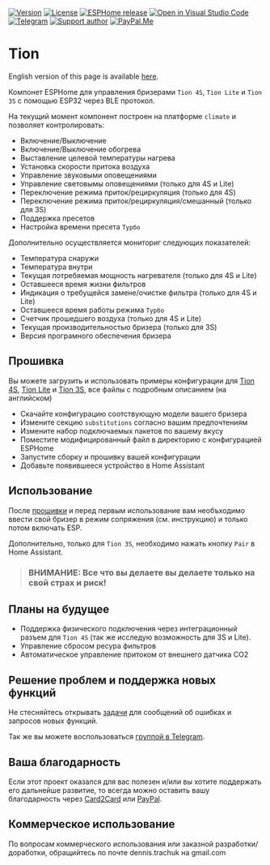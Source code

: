 [![Version][version-shield]][version]
[![License][license-shield]][license]
[![ESPHome release][esphome-release-shield]][esphome-release]
[![Open in Visual Studio Code][open-in-vscode-shield]][open-in-vscode]
[![Telegram][telegram-shield]][telegram]
[![Support author][donate-me-shield]][donate-me]
[![PayPal.Me][paypal-me-shield]][paypal-me]

[version-shield]: https://img.shields.io/static/v1?label=Version&message=2022.7.0&color=green
[version]: https://github.com/dentra/esphome-tion/releases/

[license-shield]: https://img.shields.io/static/v1?label=License&message=MIT&color=orange&logo=license
[license]: https://opensource.org/licenses/MIT

[esphome-release-shield]: https://img.shields.io/static/v1?label=ESPHome&message=2022.6&color=green&logo=esphome
[esphome-release]: https://github.com/esphome/esphome/releases/

[open-in-vscode-shield]: https://img.shields.io/static/v1?label=+&message=Open+in+VSCode&color=blue&logo=visualstudiocode
[open-in-vscode]: https://open.vscode.dev/dentra/esphome-tion

[telegram-shield]: https://img.shields.io/static/v1?label=+&message=Telegram&logo=telegram
[telegram]: https://t.me/esphome_tion

[donate-me-shield]: https://img.shields.io/static/v1?label=+&message=Donate
[donate-me]: https://www.tinkoff.ru/cf/3dZPaLYDBAI

[paypal-me-shield]: https://img.shields.io/static/v1?label=+&message=PayPal.Me&logo=paypal
[paypal-me]: https://paypal.me/dentra0

# Tion

English version of this page is available [here](README.md).

Компонет ESPHome для управления бризерами `Tion 4S`, `Tion Lite` и `Tion 3S` с помощью ESP32 через BLE протокол.

На текущий момент компонент построен на платформе `climate` и позволяет контролировать:

* Включение/Выключение
* Включение/Выключение обогрева
* Выставление целевой температуры нагрева
* Установка скорости притока воздуха
* Управление звуковыми оповещениями
* Управление световымы оповещениями (только для 4S и Lite)
* Переключение режима приток/рециркуляция (только для 4S)
* Переключение режима приток/рециркуляция/смешанный (только для 3S)
* Поддержка пресетов
* Настройка времени пресета `Турбо`

Дополнительно осуществляется мониториг следующих показателей:

* Температура снаружи
* Температура внутри
* Текущая потребяемая мощность нагревателя (только для 4S и Lite)
* Оставшееся время жизни фильтров
* Индикация о требущейся замене/очистке фильтра (только для 4S и Lite)
* Оставшееся время работы режима `Турбо`
* Счетчик прошедшего воздуха (только для 4S и Lite)
* Текущая производительностью бризера (только для 3S)
* Версия програмного обеспечения бризера

## Прошивка

Вы можете загрузить и использовать примеры конфигурации для [Tion 4S](tion-4s.yaml), [Tion Lite](tion-lt.yaml) и [Tion 3S](tion-3s.yaml), все файлы с подробным описанием (на английском)

* Скачайте конфигурацию соотствующую модели вашего бризера
* Измените секцию `substitutions` согласно вашим предпочтениям
* Измените набор подключаемых пакетов по вашему вкусу
* Поместите модифицированный файл в директорию с конфигурацией ESPHome
* Запустите сборку и прошивку вашей конфигурации
* Добавьте появившееся устройство в Home Assistant

## Использование
После [прошивки](#прошивка) и перед первым использование вам необъходимо ввести свой бризер в режим сопряжения (см. инструкцию) и только потом включать ESP.

Дополнительно, только для `Tion 3S`, необходимо нажать кнопку `Pair` в Home Assistant.

>
> ### **ВНИМАНИЕ: Все что вы делаете вы делаете только на свой страх и риск!**
>

## Планы на будущее

* Поддержка физического подключения через интеграционный разъем для `Tion 4S` (так же исследую возможность для 3S и Lite).
* Управление сбросом ресура фильтров
* Автоматическое управление притоком от внешнего датчика CO2

## Решение проблем и поддержка новых функций

Не стесняйтесь открывать [задачи](https://github.com/dentra/esphome-tion/issues) для сообщений об ошибках и запросов новых функций.

Так же вы можете воспользоваться [группой в Telegram](https://t.me/esphome_tion).

## Ваша благодарность

Если этот проект оказался для вас полезен и/или вы хотите поддержать его дальнейше развитие, то всегда можно оставить вашу благодарность
через [Card2Card](https://www.tinkoff.ru/cf/3dZPaLYDBAI) или [PayPal](https://paypal.me/dentra0).

## Коммерческое использование

По вопросам коммерческого использования или заказной разработки/доработки, обращийтесь по почте dennis.trachuk на gmail.com
